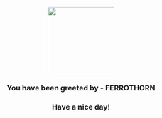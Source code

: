 <p align="center">
            <img src="https://raw.githubusercontent.com/PokeAPI/sprites/master/sprites/pokemon/598.png" width="150" height="150">
          </p>
          <h3 align="center">You have been greeted by - <b>FERROTHORN</b></h3>
          <h3 align="center">Have a nice day!</h3>
